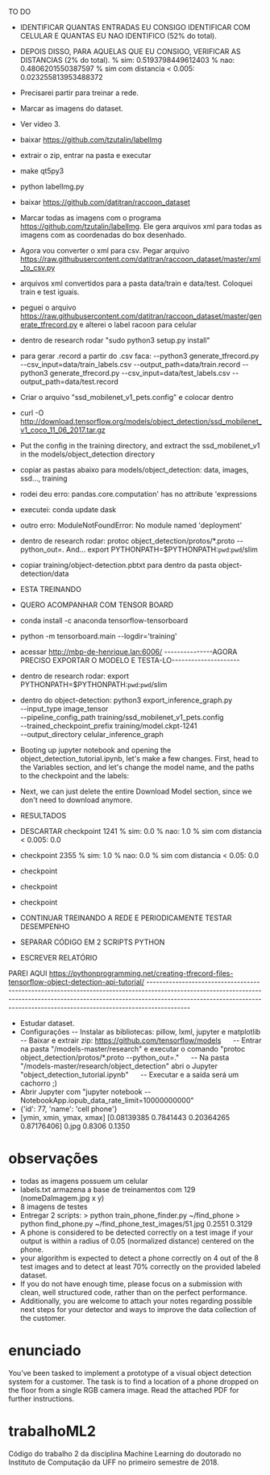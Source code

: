 TO DO
- IDENTIFICAR QUANTAS ENTRADAS EU CONSIGO IDENTIFICAR COM CELULAR E QUANTAS EU NAO IDENTIFICO (52% do total).
- DEPOIS DISSO, PARA AQUELAS QUE EU CONSIGO, VERIFICAR AS DISTANCIAS (2% do total).
% sim: 0.5193798449612403
% nao: 0.4806201550387597
% sim com distancia < 0.005: 0.023255813953488372
- Precisarei partir para treinar a rede.
- Marcar as imagens do dataset.
- Ver video 3.

- baixar https://github.com/tzutalin/labelImg
- extrair o zip, entrar na pasta e executar 
- make qt5py3
- python labelImg.py
- baixar https://github.com/datitran/raccoon_dataset
- Marcar todas as imagens com o programa https://github.com/tzutalin/labelImg. Ele gera arquivos xml para todas as imagens com as coordenadas do box desenhado.
- Agora vou converter o xml para csv. Pegar arquivo https://raw.githubusercontent.com/datitran/raccoon_dataset/master/xml_to_csv.py
- arquivos xml convertidos para a pasta data/train e data/test. Coloquei train e test iguais.
- peguei o arquivo https://raw.githubusercontent.com/datitran/raccoon_dataset/master/generate_tfrecord.py e alterei o label racoon para celular
- dentro de research rodar "sudo python3 setup.py install"
- para gerar .record a partir do .csv faca: 
--python3 generate_tfrecord.py --csv_input=data/train_labels.csv --output_path=data/train.record
--python3 generate_tfrecord.py --csv_input=data/test_labels.csv --output_path=data/test.record
- Criar o arquivo "ssd_mobilenet_v1_pets.config" e colocar dentro
- curl -O http://download.tensorflow.org/models/object_detection/ssd_mobilenet_v1_coco_11_06_2017.tar.gz
- Put the config in the training directory, and extract the ssd_mobilenet_v1 in the models/object_detection directory
- copiar as pastas abaixo para models/object_detection: data, images, ssd..., training
- rodei deu erro: pandas.core.computation' has no attribute 'expressions
- executei: conda update dask
- outro erro: ModuleNotFoundError: No module named 'deployment'
- dentro de research rodar: protoc object_detection/protos/*.proto --python_out=.
And...
export PYTHONPATH=$PYTHONPATH:`pwd`:`pwd`/slim
- copiar training/object-detection.pbtxt para dentro da pasta object-detection/data
- ESTA TREINANDO
- QUERO ACOMPANHAR COM TENSOR BOARD
- conda install -c anaconda tensorflow-tensorboard
- python -m tensorboard.main --logdir='training'
- acessar http://mbp-de-henrique.lan:6006/
---------------AGORA PRECISO EXPORTAR O MODELO E TESTA-LO---------------------
- dentro de research rodar: export PYTHONPATH=$PYTHONPATH:`pwd`:`pwd`/slim
- dentro do object-detection: 
python3 export_inference_graph.py \
    --input_type image_tensor \
    --pipeline_config_path training/ssd_mobilenet_v1_pets.config \
    --trained_checkpoint_prefix training/model.ckpt-1241 \
    --output_directory celular_inference_graph
- Booting up jupyter notebook and opening the object_detection_tutorial.ipynb, let's make a few changes. First, head to the Variables section, and let's change the model name, and the paths to the checkpoint and the labels:
- Next, we can just delete the entire Download Model section, since we don't need to download anymore.
- RESULTADOS
- DESCARTAR checkpoint 1241 % sim: 0.0 % nao: 1.0 % sim com distancia < 0.005: 0.0
- checkpoint 2355 % sim: 1.0 % nao: 0.0 % sim com distancia < 0.05: 0.0
- checkpoint 
- checkpoint 
- checkpoint 
- CONTINUAR TREINANDO A REDE E PERIODICAMENTE TESTAR DESEMPENHO
- SEPARAR CÓDIGO EM 2 SCRIPTS PYTHON
- ESCREVER RELATÓRIO










PAREI AQUI https://pythonprogramming.net/creating-tfrecord-files-tensorflow-object-detection-api-tutorial/ -------------------------------------------------------------------------------------------------------------------------------------------------------------------------------------------------------------------------------------------------------


- Estudar dataset.
- Configurações
      -- Instalar as bibliotecas: pillow, lxml, jupyter e matplotlib
      -- Baixar e extrair zip: https://github.com/tensorflow/models
      -- Entrar na pasta "/models-master/research" e executar o comando "protoc object_detection/protos/*.proto --python_out=."
      -- Na pasta "/models-master/research/object_detection" abri o Jupyter "object_detection_tutorial.ipynb"
      -- Executar e a saída será um cachorro ;)
- Abrir Jupyter com "jupyter notebook --NotebookApp.iopub_data_rate_limit=10000000000"
- {'id': 77, 'name': 'cell phone'}
- [ymin, xmin, ymax, xmax] [0.08139385 0.7841443  0.20364265 0.87176406] 0.jpg 0.8306 0.1350

# observações
- todas as imagens possuem um celular
- labels.txt armazena a base de treinamentos com 129 (nomeDaImagem.jpg x y)
- 8 imagens de testes
- Entregar 2 scripts: 
      > python train_phone_finder.py ~/find_phone
      > python find_phone.py ~/find_phone_test_images/51.jpg
        0.2551 0.3129
 - A phone is considered to be detected correctly on a test image if your output is within a radius of 0.05 (normalized distance) centered on the phone.
- your algorithm is expected to detect a phone correctly on 4 out of the 8 test images and to detect at least 70% correctly on the provided labeled dataset. 
- If you do not have enough time, please focus on a submission with clean, well structured code, rather than on the perfect performance.
- Additionally, you are welcome to attach your notes regarding possible next steps for your detector and ways to improve the data collection of the customer.

# enunciado
You’ve been tasked to implement a prototype of a visual object detection system for a customer. The task is to find a location of a phone dropped on the floor from a single RGB camera image. Read the attached PDF for further instructions.

# trabalhoML2
Código do trabalho 2 da disciplina Machine Learning do doutorado no Instituto de Computação da UFF no primeiro semestre de 2018.
